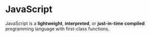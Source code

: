 # JavaScript
JavaScript is a **lightweight**, **interpreted**, or **just-in-time compiled** programming language with first-class functions.